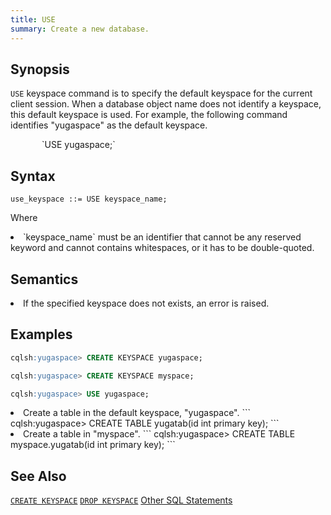 ```yaml
---
title: USE
summary: Create a new database. 
---
```

<style>
table {
  float: left;
}
#psyn {
  text-indent: 50px;
}
#ptodo {
  color: red
}
</style>

## Synopsis
`USE` keyspace command is to specify the default keyspace for the current client session. When a database object name does not identify a keyspace, this default keyspace is used. For example, the following command identifies "yugaspace" as the default keyspace.
<p id=psyn>`USE yugaspace;`</p>

## Syntax
```
use_keyspace ::= USE keyspace_name;
```
Where
  <li>`keyspace_name` must be an identifier that cannot be any reserved keyword and cannot contains whitespaces, or it has to be double-quoted.</li>

## Semantics

<li>If the specified keyspace does not exists, an error is raised.</li>

## Examples
``` sql
cqlsh:yugaspace> CREATE KEYSPACE yugaspace;

cqlsh:yugaspace> CREATE KEYSPACE myspace;

cqlsh:yugaspace> USE yugaspace;
```

<li>Create a table in the default keyspace, "yugaspace".
```
cqlsh:yugaspace> CREATE TABLE yugatab(id int primary key);
```
</li>
<li>Create a table in "myspace".
```
cqlsh:yugaspace> CREATE TABLE myspace.yugatab(id int primary key);
```
</li>

## See Also
[`CREATE KEYSPACE`](../ddl_create_keyspace)
[`DROP KEYSPACE`](../ddl_drop_keyspace)
[Other SQL Statements](..)
